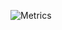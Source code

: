 ![Metrics](https://gist.githubusercontent.com/DSR3164/7c079a279293ef3af575b7bced3b06e4/raw/general.svg)